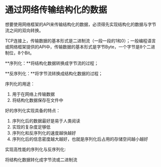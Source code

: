 # 通过网络传输结构化的数据

想要使用网络框架的API来传输结构化的数据，必须得先实现结构化的数据与字节流之间的双向转换。

TCP连接上，传输数据的基本形式是二进制流（一段一段的1和0）；一般编程语言或网络框架提供的API中，传输数据的基本形式是字节Byte，一个字节是8个二进制位，8个Bit。

**序列化：**将结构化数据转换成字节流的过程；

**反序列化：**将字节流转换成结构化数据的过程；

序列化的用途：

1. 用于在网络上传输数据
2. 将结构化数据保存在文件中

好的序列化实现具备的特点：

1. 序列化后的数据最好是易于人类阅读
1. 实现的复杂度足够低
1. 序列化和反序列化的速度越快越好
1. 序列化后的信息密度越大越好，也就是序列化后占用的存储空间越小越好

实现高性能的序列化与反序列化:

将结构化数据转化成字节流或二进制流
